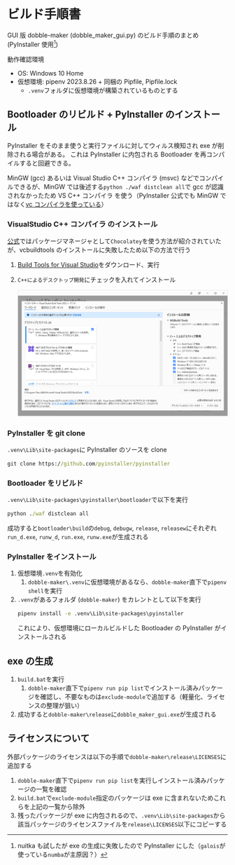 # ビルド手順書

GUI 版 dobble-maker (dobble_maker_gui.py) のビルド手順のまとめ (PyInstaller 使用[^about_nuitka])

[^about_nuitka]: nuitka も試したが exe の生成に失敗したので PyInstaller にした（`galois`が使っている`numba`が主原因？）

動作確認環境

- OS: Windows 10 Home
- 仮想環境: pipenv 2023.8.26 + 同梱の Pipfile, Pipfile.lock
  - `.venv`フォルダに仮想環境が構築されているものとする

## Bootloader のリビルド + PyInstaller のインストール

PyInstaller をそのまま使うと実行ファイルに対してウィルス検知され exe が削除される場合がある。
これは PyInstaller に内包される Bootloader を再コンパイルすると回避できる。

MinGW (gcc) あるいは Visual Studio C++ コンパイラ (msvc) などでコンパイルできるが、MinGW では後述する`python ./waf distclean all`で gcc が認識されなかったため VS C++ コンパイラ を使う（PyInstaller 公式でも MinGW ではなく[vc コンパイラを使っている](https://www.pyinstaller.org/en/stable/bootloader-building.html#building-for-windows)）

### VisualStudio C++ コンパイラ のインストール

[公式](https://www.pyinstaller.org/en/stable/bootloader-building.html#build-using-visual-studio-c)ではパッケージマネージャとして`Chocolatey`を使う方法が紹介されていたが、vcbuildtools のインストールに失敗したため以下の方法で行う

1. [Build Tools for Visual Studio](https://visualstudio.microsoft.com/ja/downloads/)をダウンロード、実行
2. `C++によるデスクトップ開発`にチェックを入れてインストール

   ![](readme_images/build_tools_conf.png)

### PyInstaller を git clone

`.venv\Lib\site-packages`に PyInstaller のソースを clone

```cmd
git clone https://github.com/pyinstaller/pyinstaller
```

### Bootloader をリビルド

`.venv\Lib\site-packages\pyinstaller\bootloader`で以下を実行

```cmd
python ./waf distclean all
```

成功すると`bootloader\build`の`debug`, `debugw`, `release`, `releasew`にそれぞれ`run_d.exe`, `runw_d`, `run.exe`, `runw.exe`が生成される

### PyInstaller をインストール

1. 仮想環境`.venv`を有効化
   1. `dobble-maker\.venv`に仮想環境があるなら、`dobble-maker`直下で`pipenv shell`を実行
2. `.venv`があるフォルダ (`dobble-maker`) をカレントとして以下を実行
   ```cmd
   pipenv install -e .venv\Lib\site-packages\pyinstaller
   ```
   これにより、仮想環境にローカルビルドした Bootloader の PyInstaller がインストールされる

## exe の生成

1. `build.bat`を実行
   1. `dobble-maker`直下で`pipenv run pip list`でインストール済みパッケージを確認し、不要なものは`exclude-module`で追加する（軽量化、ライセンスの整理が狙い）
2. 成功すると`dobble-maker\release`に`dobble_maker_gui.exe`が生成される

## ライセンスについて

外部パッケージのライセンスは以下の手順で`dobble-maker\release\LICENSES`に追加する

1. `dobble-maker`直下で`pipenv run pip list`を実行しインストール済みパッケージの一覧を確認
2. `build.bat`で`exclude-module`指定のパッケージは exe に含まれないためこれらを上記の一覧から除外
3. 残ったパッケージが exe に内包されるので、`.venv\Lib\site-packages`から該当パッケージのライセンスファイルを`release\LICENSES`以下にコピーする
